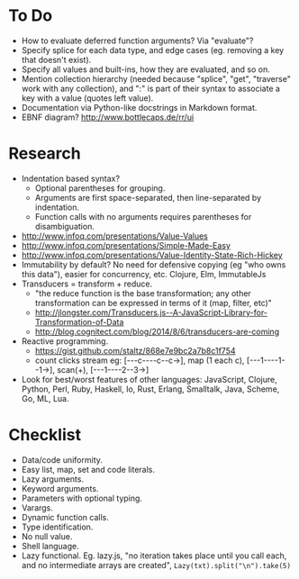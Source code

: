 # To Do #

- How to evaluate deferred function arguments? Via "evaluate"? 
- Specify splice for each data type, and edge cases (eg. removing a key that doesn't exist).
- Specify all values and built-ins, how they are evaluated, and so on.
- Mention collection hierarchy (needed because "splice", "get", "traverse" work with any collection), and ":" is part of their syntax to associate a key with a value (quotes left value).
- Documentation via Python-like docstrings in Markdown format.
- EBNF diagram? http://www.bottlecaps.de/rr/ui

# Research #

- Indentation based syntax?
  - Optional parentheses for grouping.
  - Arguments are first space-separated, then line-separated by indentation.
  - Function calls with no arguments requires parentheses for disambiguation.
- http://www.infoq.com/presentations/Value-Values
- http://www.infoq.com/presentations/Simple-Made-Easy
- http://www.infoq.com/presentations/Value-Identity-State-Rich-Hickey
- Immutability by default? No need for defensive copying (eg "who owns this data"), easier for concurrency, etc. Clojure, Elm, ImmutableJs
- Transducers = transform + reduce.
  - "the reduce function is the base transformation; any other transformation can be expressed in terms of it (map, filter, etc)"
  - http://jlongster.com/Transducers.js--A-JavaScript-Library-for-Transformation-of-Data
  - http://blog.cognitect.com/blog/2014/8/6/transducers-are-coming
- Reactive programming.
  - https://gist.github.com/staltz/868e7e9bc2a7b8c1f754
  - count clicks stream eg: [---c----c--c->], map (1 each c), [---1----1--1->], scan(+), [---1----2--3->]
- Look for best/worst features of other languages: JavaScript, Clojure, Python, Perl, Ruby, Haskell, Io, Rust, Erlang, Smalltalk, Java, Scheme, Go, ML, Lua.

# Checklist #

- Data/code uniformity.
- Easy list, map, set and code literals. 
- Lazy arguments.
- Keyword arguments.
- Parameters with optional typing.
- Varargs.
- Dynamic function calls.
- Type identification.
- No null value.
- Shell language.
- Lazy functional. Eg. lazy.js, "no iteration takes place until you call each, and no intermediate arrays are created", `Lazy(txt).split("\n").take(5)`
